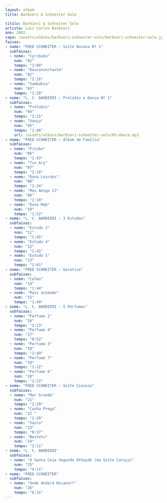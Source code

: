 ```yaml
---
layout: album
title: Barbieri & Schneiter Solo

titulo: Barbieri & Schneiter Solo
artista: Luis Carlos Barbieri
ano: 2002
capa: /assets/albuns/barbieri-schneiter-solo/barbieri-schneiter-solo.jpg
faixas:
- nome: "FRED SCHNEITER – Suíte Baiana Nº 1"
  subfaixas:
  - nome: "Cyribubu"
    num: "01"
    tempo: "2:08"
  - nome: "Desconcertante"
    num: "02"
    tempo: "2:16"
  - nome: "Sambahia"
    num: "03"
    tempo: "2:28"
- nome: "L. C. BARBIERI – Prelúdio e Dança Nº 1"
  subfaixas:
  - nome: "Prelúdio"
    num: "04"
    tempo: "2:15"
  - nome: "Dança"
    num: "05"
    tempo: "1:46"
    url: /assets/albuns/barbieri-schneiter-solo/05-danca.mp3
- nome: "FRED SCHNEITER – Álbum de Família"
  subfaixas:
  - nome: "Pituba"
    num: "06"
    tempo: "1:43"
  - nome: "Tio Ary"
    num: "07"
    tempo: "2:18"
  - nome: "Dona Lourdes"
    num: "08"
    tempo: "2:24"
  - nome: "Meu Amigo CJ"
    num: "09"
    tempo: "2:18"
  - nome: "Dona Mab"
    num: "10"
    tempo: "1:52"
- nome: "L. C. BARBIERI – 3 Estudos"
  subfaixas:
  - nome: "Estudo 2"
    num: "11"
    tempo: "1:45"
  - nome: "Estudo 4"
    num: "12"
    tempo: "1:41"
  - nome: "Estudo 1"
    num: "13"
    tempo: "2:01"
- nome: "FRED SCHNEITER – Garotice"
  subfaixas:
  - nome: "Calmo"
    num: "14"
    tempo: "1:44"
  - nome: "Mais animado"
    num: "15"
    tempo: "1:49"
- nome: "L. C. BARBIERI – 5 Perfumes"
  subfaixas:
  - nome: "Perfume 2"
    num: "16"
    tempo: "2:13"
  - nome: "Perfume 4"
    num: "17"
    tempo: "0:52"
  - nome: "Perfume 3"
    num: "18"
    tempo: "2:49"
  - nome: "Perfume 7"
    num: "19"
    tempo: "1:22"
  - nome: "Perfume 6"
    num: "20"
    tempo: "2:22"
- nome: "FRED SCHNEITER – Suíte Sinuosa"
  subfaixas:
  - nome: "Mar Grande"
    num: "21"
    tempo: "2:39"
  - nome: "Cacha Prego"
    num: "22 "
    tempo: "2:20"
  - nome: "Vazio"
    num: "23"
    tempo: "0:37"
  - nome: "Bestetu"
    num: "24"
    tempo: "2:11"
- nome: "L. C. BARBIERI"
  subfaixas:
  - nome: "A Santa Ceia Segundo Athayde (da Suíte Caraça)"
    num: "25"
    tempo: "4:11"
- nome: "FRED SCHNEITER"
  subfaixas:
  - nome: "Onde Andará Nicanor?"
    num: "26"
    tempo: "6:31"
---
```

